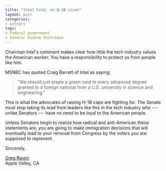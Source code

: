 ```yaml
---
title: "Intel Corp. on H-1B visas"
layout: post
categories:
- Letters
tags:
- Federal government
- Senator Dianne Feinstein
---
```


Chairman Intel's comment makes clear how little the tech industry values the American worker. You have a responsibility to protect us from people like him.

MSNBC has quoted Craig Barrett of Intel as saying:

> "We should just staple a green card to every advanced degree granted to a foreign national from a U.S. university in science and engineering."

This is what the advocates of raising H-1B caps are fighting for. The Senate must stop taking its lead from leaders like this in the tech industry who --- unlike Senators --- have no need to be loyal to the American people.

Unless Senators begin to realize how radical and anti-American these statements are, you are going to make immigration decisions that will eventually lead to your removal from Congress by the voters you are supposed to represent.

Sincerely,

[Greg Raven](https://www.gregraven.org/)  
Apple Valley, CA